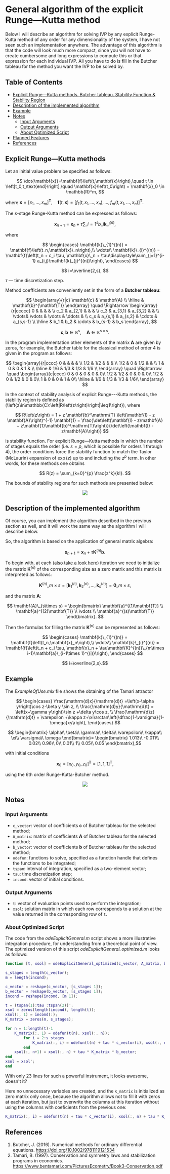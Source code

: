 # General algorithm of the explicit Runge—Kutta method
Below I will describe an algorithm for solving IVP by any explicit Runge-Kutta method of any order for any dimensionality of the system, I have not seen such an implementation anywhere. 
The advantage of this algorithm is that the code will look much more compact, since you will not have to create cumbersome and long expressions to compute this or that expression for each individual IVP. 
All you have to do is fill in the Butcher tableau for the method you want the IVP to be solved by.

## Table of Contents

- [Explicit Runge—Kutta methods. Butcher tableau. Stability Function & Stability Region](#explicit-rungekutta-methods)
- [Description of the implemented algorithm](#description-of-the-implemented-algorithm)
- [Example](#example)
- [Notes](#notes)
  - [Input Arguments](#input-arguments)
  - [Output Arguments](#output-arguments)
  - [About Optimized Script](#about-optimized-script)
- [Planned Features](#planned-features)
- [References](#references)

## Explicit Runge—Kutta methods
Let an initial value problem be specified as follows:

$$ \dot{\mathbf{x}}=\mathbf{f}\left(t,\mathbf{x}\right),\quad t \in \left[t_0,t_\text{end}\right],\quad \mathbf{x}\left(t_0\right) = \mathbf{x}_0 \in \mathbb{R}^m, $$

where $\mathbf{x}=\left[x_1,\dots,x_m\right]^\mathbf{T},\quad
	\mathbf{f}\left(t,\mathbf{x}\right)=\left[f_1\left(t,x_1,\dots,x_n\right),\dots,f_m\left(t,x_1,\dots,x_n\right)\right]^\mathbf{T}.$
	
The $s$-stage Runge-Kutta method can be expressed as follows:

$$ \mathbf{x}_{n+1} = \mathbf{x}_n+\tau\sum\limits\_{i=1}^{s}b\_i\mathbf{k}\_{i}^{(n)}, $$

where 

$$ 
\begin{cases}
			\mathbf{k}\_{1}^{(n)} = \mathbf{f}\left(t_n,\mathbf{x}\_n\right),\\
			\vdots\\
			\mathbf{k}\_{i}^{(n)} = \mathbf{f}\left(t_n + c_i \tau, \mathbf{x}\_n + \tau\displaystyle\sum_{j=1}^{i-1} a_{i,j}\mathbf{k}_{j}^{(n)}\right),
\end{cases}
$$

$$ i=\overline{2,s}, $$

$\tau$ — time discretization step.

Method coefficients are conveniently set in the form of a **Butcher tableau**:

$$ 
\begin{array}{r|c}
			\mathbf{c} & \mathbf{A} \\
			\hline
			& \mathbf{b}^{\mathbf{T}}
		\end{array} \quad \Rightarrow
		\begin{array}{r|ccccc}
			0     &         &         &         & \\
			c_2   & a_{2,1}  &         &         & \\
			c_3   & a_{3,1}  & a_{3,2}  &         & \\
			\vdots& \vdots  & \vdots  & \ddots  & \\
			c_s   & a_{s,1}  & a_{s,2}  & \cdots  & a_{s,s-1} \\
			\hline
			& b_1     & b_2     & \cdots  & b_{s-1} & b_s
		\end{array},
$$

$$ \mathbf{c},\mathbf{b} \in \mathbb{R}^s,\quad \mathbf{A} \in \mathbb{R}^{s\times s}. $$

In the program implementation other elements of the matrix $\mathbf{A}$ are given by zeros, for example, the Butcher table for the classical method of order 4 is given in the program as follows:

$$ \begin{array}{r|cccc}
			0          &             &             &           & \\
			1/2     & 1/2        &             &           & \\
			1/2     & 0          & 1/2        &           & \\
			1           & 0          & 0           & 1        & \\
			\hline
			& 1/6      & 1/3      & 1/3      & 1/6    \\
\end{array} \quad \Rightarrow \quad \begin{array}{c|cccc}
				0   & 0   & 0   & 0   & 0\\
				1/2 & 1/2 & 0   & 0   & 0\\
				1/2 & 0   & 1/2 & 0   & 0\\
				1   & 0   & 0   & 1   & 0\\
				\hline
				& 1/6 & 1/3 & 1/3 & 1/6\\
		\end{array} $$
		
In the context of stability analysis of explicit Runge---Kutta methods, the stability region is defined as \(\left\{z\in\mathbb{C}:\left|R\left(z\right)\right|\leq1\right\}\), where

$$
R\left(z\right) = 1 + z \mathbf{b}^\mathrm{T} \left(\mathbf{I} - z \mathbf{A}\right)^{-1} \mathbf{1} = \frac{\det\left(\mathbf{I} - z\mathbf{A} + z\mathbf{1}\mathbf{b}^\mathrm{T}\right)}{\det\left(\mathbf{I} - z\mathbf{A}\right)}
$$

is stability function. For explicit Runge—Kutta methods in which the number of stages equals the order (i.e. $s = p$, which is possible for orders 1 through 4), the order conditions force the stability function to match the Taylor (McLaurin) expansion of $\exp(z)$ up to and including the $z^p$ term. In other words, for these methods one obtains

$$
R(z) = \sum_{k=0}^{p} \frac{z^k}{k!}.
$$

The bounds of stability regions for such methods are presented below:

<p align="center">
  <img src="ExampleOfUse/Stability_Regions.png"/>
</p>
		
## Description of the implemented algorithm
Of course, you can implement the algorithm described in the previous section as well, and it will work the same way as the algorithm I will describe below. 

So, the algorithm is based on the application of general matrix algebra:

$$ \mathbf{x}_{n+1} = \mathbf{x}_n+\tau\mathbf{K}^{(n)}\mathbf{b}.$$

To begin with, at each ([also take a look here](#AboutKmatrix)) iteration we need to initialize the matrix $\mathbf{K}^{(n)}$ of the corresponding size as a zero matrix and this matrix is interpreted as follows:

$$ \mathbf{K}^{(n)}\_{m\times s}=\left[\mathbf{k}_1^{(n)},\mathbf{k}_2^{(n)},\ldots,\mathbf{k}_s^{(n)}\right]=\mathbf{0}\_{m\times s}, $$

and the matrix $\mathbf{A}$:

$$ \mathbf{A}\_{s\times s} = 
		\begin{bmatrix}
			\mathbf{a}^{(1)\mathbf{T}}
			\\
			\mathbf{a}^{(2)\mathbf{T}}
			\\
			\vdots 
			\\
			\mathbf{a}^{(s)\mathbf{T}}
		\end{bmatrix}.
$$

Then the formulas for filling the matrix $\mathbf{K}^{(n)}$ can be represented as follows:

$$ \begin{cases}
			\mathbf{k}\_{1}^{(n)} = \mathbf{f}\left(t_n,\mathbf{x}_n\right),\\
			\vdots\\
			\mathbf{k}\_{i}^{(n)} = \mathbf{f}\left(t_n + c_i \tau, \mathbf{x}_n + \tau\mathbf{K}^{(n)}\_{m\times i-1}\mathbf{a}\_{i-1\times 1}^{(i)}\right),
	\end{cases}
$$

$$ i=\overline{2,s}.$$

## Example 
The _ExampleOfUse.mlx_ file shows the obtaining of the Tamari attractor

$$ \begin{cases}
			\frac{\mathrm{d}x}{\mathrm{d}t} =\left(x-\alpha y\right)\cos z-\beta y \sin z, \\
			\frac{\mathrm{d}y}{\mathrm{d}t} = \left(x+\gamma y\right)\sin z +\delta y\cos z, \\
			\frac{\mathrm{d}z}{\mathrm{d}t} = \varepsilon +\kappa z+\xi\arctan\left(\dfrac{1-\varsigma}{1-\omega}xy\right),
	\end{cases} 
$$

$$ \begin{bmatrix}
			\alpha\\
			\beta\\
			\gamma\\
			\delta\\
			\varepsilon\\
			\kappa\\
			\xi\\
			\varsigma\\
			\omega
		\end{bmatrix}=
		\begin{bmatrix}
		1.013\\
		-0.011\\
		0.02\\
		0.96\\
		0\\
		0.01\\
		1\\
		0.05\\
		0.05
		\end{bmatrix},$$

with initial conditions

$$\mathbf{x}_0 = [x_0,y_0,z_0]^\mathbf{T} = [1, 1, 1]^\mathbf{T},$$

using the 6th order Runge-Kutta-Butcher method.

<p align="center">
  <img src="ExampleOfUse/The_Tamari_Attractor.png"/>
</p>

## Notes

### Input Arguments
- `c_vector`: vector of coefficients $\mathbf{c}$ of Butcher tableau for the selected method;
- `A_matrix`: matrix of coefficients $\mathbf{A}$ of Butcher tableau for the selected method;
- `b_vector`: vector of coefficients $\mathbf{b}$ of Butcher tableau for the selected method;
- `odefun`: functions to solve, specified as a function handle that defines the functions to be integrated;
- `tspan`: interval of integration, specified as a two-element vector;
- `tau`: time discretization step;
- `incond`: vector of initial conditions.

### Output Arguments
- `t`: vector of evaluation points used to perform the integration;
- `xsol`: solution matrix in which each row corresponds to a solution at the value returned in the corresponding row of `t`.

### About Optimized Script

The code from the _odeExplicitGeneral.m_ script shows a more illustrative integration procedure, for understanding from a theoretical point of view. The optimized version of this script _odeExplicitGeneral_optimized.m_ looks as follows:
```MATLAB
function [t, xsol] = odeExplicitGeneral_optimized(c_vector, A_matrix, b_vector, odefun, tspan, tau, incond)

s_stages = length(c_vector);
m = length(incond);

c_vector = reshape(c_vector, [s_stages 1]);
b_vector = reshape(b_vector, [s_stages 1]);
incond = reshape(incond, [m 1]);

t = (tspan(1):tau :tspan(2))';
xsol = zeros(length(incond), length(t));
xsol(:, 1) = incond(:);
K_matrix = zeros(m, s_stages);

for n = 1:length(t)-1
    K_matrix(:, 1) = odefun(t(n), xsol(:, n));   
        for i = 2:s_stages
            K_matrix(:, i) = odefun(t(n) + tau * c_vector(i), xsol(:, n) + tau * K_matrix(:, 1:i-1) * A_matrix(i, 1:i-1)');
        end
    xsol(:, n+1) = xsol(:, n) + tau * K_matrix * b_vector;
end
xsol = xsol';
end
```
With only 23 lines for such a powerful instrument, it looks awesome, doesn't it?

<span id="AboutKmatrix"></span> Here no unnecessary variables are created, and the `K_matrix` is initialized as zero matrix only once, because the algorithm allows not to fill it with zeros at each iteration, but just to overwrite the columns at this iteration without using the columns with coeficients from the previous one: 
```MATLAB
K_matrix(:, i) = odefun(t(n) + tau * c_vector(i), xsol(:, n) + tau * K_matrix(:, 1:i-1) * A_matrix(i, 1:i-1)')
```


## References
1. Butcher, J. (2016). Numerical methods for ordinary differential equations. https://doi.org/10.1002/9781119121534
2. Tamari, B. (1997). Conservation and symmetry laws and stabilization programs in economics. https://www.bentamari.com/PicturesEcometry/Book3-Conservation.pdf
